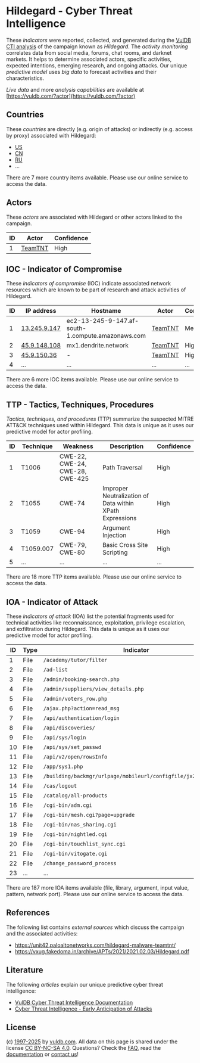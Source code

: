# Hildegard - Cyber Threat Intelligence

These _indicators_ were reported, collected, and generated during the [VulDB CTI analysis](https://vuldb.com/?kb.cti) of the campaign known as _Hildegard_. The _activity monitoring_ correlates data from social media, forums, chat rooms, and darknet markets. It helps to determine associated actors, specific activities, expected intentions, emerging research, and ongoing attacks. Our unique _predictive model_ uses _big data_ to forecast activities and their characteristics.

_Live data_ and more _analysis capabilities_ are available at [https://vuldb.com/?actor](https://vuldb.com/?actor)

## Countries

These _countries_ are directly (e.g. origin of attacks) or indirectly (e.g. access by proxy) associated with Hildegard:

* [US](https://vuldb.com/?country.us)
* [CN](https://vuldb.com/?country.cn)
* [RU](https://vuldb.com/?country.ru)
* ...

There are 7 more country items available. Please use our online service to access the data.

## Actors

These _actors_ are associated with Hildegard or other actors linked to the campaign.

ID | Actor | Confidence
-- | ----- | ----------
1 | [TeamTNT](https://vuldb.com/?actor.teamtnt) | High

## IOC - Indicator of Compromise

These _indicators of compromise_ (IOC) indicate associated network resources which are known to be part of research and attack activities of Hildegard.

ID | IP address | Hostname | Actor | Confidence
-- | ---------- | -------- | ----- | ----------
1 | [13.245.9.147](https://vuldb.com/?ip.13.245.9.147) | ec2-13-245-9-147.af-south-1.compute.amazonaws.com | [TeamTNT](https://vuldb.com/?actor.teamtnt) | Medium
2 | [45.9.148.108](https://vuldb.com/?ip.45.9.148.108) | mx1.dendrite.network | [TeamTNT](https://vuldb.com/?actor.teamtnt) | High
3 | [45.9.150.36](https://vuldb.com/?ip.45.9.150.36) | - | [TeamTNT](https://vuldb.com/?actor.teamtnt) | High
4 | ... | ... | ... | ...

There are 6 more IOC items available. Please use our online service to access the data.

## TTP - Tactics, Techniques, Procedures

_Tactics, techniques, and procedures_ (TTP) summarize the suspected MITRE ATT&CK techniques used within Hildegard. This data is unique as it uses our predictive model for actor profiling.

ID | Technique | Weakness | Description | Confidence
-- | --------- | -------- | ----------- | ----------
1 | T1006 | CWE-22, CWE-24, CWE-28, CWE-425 | Path Traversal | High
2 | T1055 | CWE-74 | Improper Neutralization of Data within XPath Expressions | High
3 | T1059 | CWE-94 | Argument Injection | High
4 | T1059.007 | CWE-79, CWE-80 | Basic Cross Site Scripting | High
5 | ... | ... | ... | ...

There are 18 more TTP items available. Please use our online service to access the data.

## IOA - Indicator of Attack

These _indicators of attack_ (IOA) list the potential fragments used for technical activities like reconnaissance, exploitation, privilege escalation, and exfiltration during Hildegard. This data is unique as it uses our predictive model for actor profiling.

ID | Type | Indicator | Confidence
-- | ---- | --------- | ----------
1 | File | `/academy/tutor/filter` | High
2 | File | `/ad-list` | Medium
3 | File | `/admin/booking-search.php` | High
4 | File | `/admin/suppliers/view_details.php` | High
5 | File | `/admin/voters_row.php` | High
6 | File | `/ajax.php?action=read_msg` | High
7 | File | `/api/authentication/login` | High
8 | File | `/api/discoveries/` | High
9 | File | `/api/sys/login` | High
10 | File | `/api/sys/set_passwd` | High
11 | File | `/api/v2/open/rowsInfo` | High
12 | File | `/app/sys1.php` | High
13 | File | `/building/backmgr/urlpage/mobileurl/configfile/jx2_config.ini` | High
14 | File | `/cas/logout` | Medium
15 | File | `/catalog/all-products` | High
16 | File | `/cgi-bin/adm.cgi` | High
17 | File | `/cgi-bin/mesh.cgi?page=upgrade` | High
18 | File | `/cgi-bin/nas_sharing.cgi` | High
19 | File | `/cgi-bin/nightled.cgi` | High
20 | File | `/cgi-bin/touchlist_sync.cgi` | High
21 | File | `/cgi-bin/vitogate.cgi` | High
22 | File | `/change_password_process` | High
23 | ... | ... | ...

There are 187 more IOA items available (file, library, argument, input value, pattern, network port). Please use our online service to access the data.

## References

The following list contains _external sources_ which discuss the campaign and the associated activities:

* https://unit42.paloaltonetworks.com/hildegard-malware-teamtnt/
* https://vxug.fakedoma.in/archive/APTs/2021/2021.02.03/Hildegard.pdf

## Literature

The following _articles_ explain our unique predictive cyber threat intelligence:

* [VulDB Cyber Threat Intelligence Documentation](https://vuldb.com/?kb.cti)
* [Cyber Threat Intelligence - Early Anticipation of Attacks](https://www.scip.ch/en/?labs.20201022)

## License

(c) [1997-2025](https://vuldb.com/?kb.changelog) by [vuldb.com](https://vuldb.com/?kb.about). All data on this page is shared under the license [CC BY-NC-SA 4.0](https://creativecommons.org/licenses/by-nc-sa/4.0/). Questions? Check the [FAQ](https://vuldb.com/?kb.faq), read the [documentation](https://vuldb.com/?kb) or [contact us](https://vuldb.com/?contact)!
